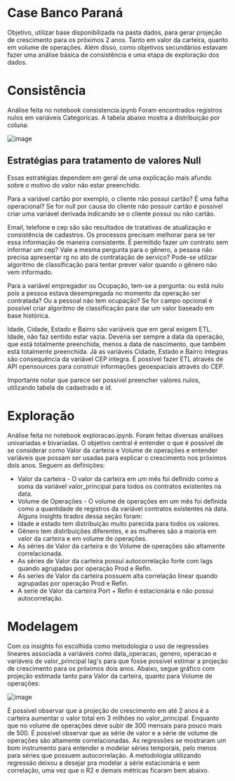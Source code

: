 # Case Banco Paraná
Objetivo, utilizar base disponibilizada na pasta dados, para gerar projeção de crescimento para os próximos 2 anos. Tanto em valor da carteira, quanto em volume de operações. Além disso, como objetivos secundários estavam fazer uma análise básica de consistência e uma etapa de exploração dos dados.

# Consistência
Análise feita no notebook consistencia.ipynb
Foram encontrados registros nulos em variáveis Categoricas. A tabela abaixo mostra a distribuição por coluna: 

![image](https://github.com/felpcoder/case_bp/assets/74699523/3acfcf22-43c9-41d7-893d-4f4f207ef077)

## Estratégias para tratamento de valores Null
Essas estratégias dependem em geral de uma explicação mais afundo sobre o motivo do valor não estar preenchido.

Para a variável cartão por exemplo, o cliente não possui cartão? É uma falha operacional? Se for null por causa do cliente não possuir cartão é possível criar uma variável derivada indicando se o cliente possui ou não cartão.

Email, telefone e cep são são resultados de tratativas de atualização e consistência de cadastros. Os processos precisam melhorar para se ter essa informação de maneira consistente. É permitido fazer um contrato sem informar um cep? Vale a mesma pergunta para o gênero, a pessoa não precisa apresentar rg no ato de contratação de serviço? Pode-se utilizar algoritmo de classificação para tentar prever valor quando o gênero não vem informado.

Para a variável empregador ou Ocupação, tem-se a pergunta: ou está nulo pois a pessoa estava desempregada no momento da operação ser contratada? Ou a pessoal não tem ocupação? Se for campo opcional é possível criar algoritmo de classificação para dar um valor baseado em base histórica.

Idade, Cidade, Estado e Bairro são variáveis que em geral exigem ETL. Idade, não faz sentido estar vazia. Deveria ser sempre a data da operação, que está totalmente preenchida, menos a data de nascimento, que também está totalmente preenchida. Já as variáveis Cidade, Estado e Bairro integras são consequência da variável CEP integra. É possível fazer ETL através de API opensources para construir informações geoespaciais através do CEP.

Importante notar que parece ser possível preencher valores nulos, utilizando tabela de cadastrado e id.

# Exploração
Análise feita no notebook exploracao.ipynb. Foram feitas diversas análises univariadas e bivariadas. O objetivo central é entender o que é possível de se considerar como Valor da carteira e Volume de operações e entender variáveis que possam ser usadas para explicar o crescimento nos próximos dois anos.
Seguem as definições:
* Valor da carteira - O valor da carteira em um mês foi definido como a soma da variável valor_principal para todos os contratos existentes na data.
* Volume de Operações - O volume de operações em um mês foi definida como a quantidade de registros da variável contratos existentes na data.
Alguns insights tirados dessa seção foram:
* Idade e estado tem distribuição muito parecida para todos os valores.
* Gênero tem distribuições diferentes, e as mulheres são a maioria em valor da carteira e em volume de operações.
* As séries de Valor da carteira e do Volume de operações são altamente correlacionada.
* As séries de Valor da carteira possuí autocorrelação forte com lags quando agrupadas por operação Prod e Refin.
* As series de Valor da carteira possuem alta correlação linear quando agrupadas por operação Prod e Refin.
* A seríe de Valor da carteira Port + Refin é estacionária e não possui autocorrelação.
# Modelagem
Com os insights foi escolhida como metodologia o uso de regressões lineares associada a variáveis como data_operacao, genero, operacao e variáveis de valor_principal lag's para que fosse possível estimar a projeção de crescimento para os próximos dois anos. Abaixo, segue gráfico com projeção estimada tanto para Valor da carteira, quanto para Volume de operações:

![image](https://github.com/felpcoder/case_bp/assets/74699523/92d698e8-2263-41d2-ab7a-9de10442ca94)

É possível observar que a projeção de crescimento em até 2 anos é a carteira aumentar o valor total em 3 milhões no valor_principal. Enquanto que no volume de operações deve subir de 300 mensais para pouco mais de 500. É possível observar que as série de valor e a série de volume de operações são altamente correlacionadas. As regressões se mostraram um bom instrumento para entender e modelar séries temporais, pelo menos para séries que possuem autocorrelação. A metodologia utilizando regressão deixou a desejar pra modelar a série estacionária e sem correlação, uma vez que o R2 e demais métricas ficaram bem abaixo.
